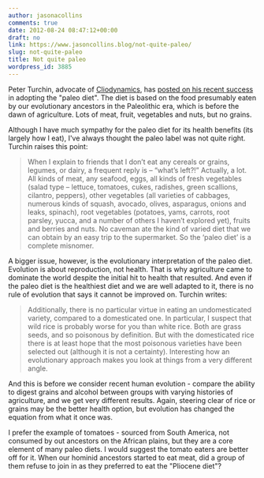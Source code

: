 ```yaml
---
author: jasonacollins
comments: true
date: 2012-08-24 08:47:12+00:00
draft: no
link: https://www.jasoncollins.blog/not-quite-paleo/
slug: not-quite-paleo
title: Not quite paleo
wordpress_id: 3885
---
```


Peter Turchin, advocate of [Cliodynamics](https://www.jasoncollins.blog/cliodynamics-and-complexity/), has [posted on his recent success](http://socialevolutionforum.com/2012/08/23/an-update-on-my-so-called-paleo-diet/) in adopting the "paleo diet". The diet is based on the food presumably eaten by our evolutionary ancestors in the Paleolithic era, which is before the dawn of agriculture. Lots of meat, fruit, vegetables and nuts, but no grains.

Although I have much sympathy for the paleo diet for its health benefits (its largely how I eat), I've always thought the paleo label was not quite right. Turchin raises this point:



<blockquote>When I explain to friends that I don’t eat any cereals or grains, legumes, or dairy, a frequent reply is – “what’s left?!” Actually, a lot. All kinds of meat, any seafood, eggs, all kinds of fresh vegetables (salad type – lettuce, tomatoes, cukes, radishes, green scallions, cilantro, peppers), other vegetables (all varieties of cabbages, numerous kinds of squash, avocado, olives, asparagus, onions and leaks, spinach), root vegetables (potatoes, yams, carrots, root parsley, yucca, and a number of others I haven’t explored yet), fruits and berries and nuts. No caveman ate the kind of varied diet that we can obtain by an easy trip to the supermarket. So the ‘paleo diet’ is a complete misnomer.</blockquote>



A bigger issue, however, is the evolutionary interpretation of the paleo diet. Evolution is about reproduction, not health. That is why agriculture came to dominate the world despite the initial hit to health that resulted. And even if the paleo diet is the healthiest diet and we are well adapted to it, there is no rule of evolution that says it cannot be improved on. Turchin writes:



<blockquote>Additionally, there is no particular virtue in eating an undomesticated variety, compared to a domesticated one. In particular, I suspect that wild rice is probably worse for you than white rice. Both are grass seeds, and so poisonous by definition. But with the domesticated rice there is at least hope that the most poisonous varieties have been selected out (although it is not a certainty). Interesting how an evolutionary approach makes you look at things from a very different angle.</blockquote>



And this is before we consider recent human evolution - compare the ability to digest grains and alcohol between groups with varying histories of agriculture, and we get very different results. Again, steering clear of rice or grains may be the better health option, but evolution has changed the equation from what it once was.

I prefer the example of tomatoes - sourced from South America, not consumed by out ancestors on the African plains, but they are a core element of many paleo diets. I would suggest the tomato eaters are better off for it. When our hominid ancestors started to eat meat, did a group of them refuse to join in as they preferred to eat the "Pliocene diet"?
